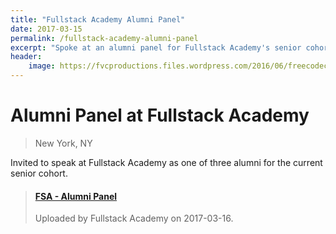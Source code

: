 ```yaml
---
title: "Fullstack Academy Alumni Panel"
date: 2017-03-15
permalink: /fullstack-academy-alumni-panel
excerpt: "Spoke at an alumni panel for Fullstack Academy's senior cohort."
header:
    image: https://fvcproductions.files.wordpress.com/2016/06/freecodecamp.jpg
---
```


# Alumni Panel at Fullstack Academy

> New York, NY

Invited to speak at Fullstack Academy as one of three alumni for the current senior cohort.

<blockquote class="embedly-card"><h4><a href="https://www.youtube.com/watch?v=nzOfNIL9GWE">FSA - Alumni Panel</a></h4><p>Uploaded by Fullstack Academy on 2017-03-16.</p></blockquote>